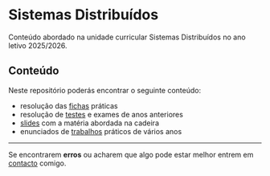 # Sistemas Distribuídos

Conteúdo abordado na unidade curricular Sistemas Distribuídos no ano letivo 2025/2026.

## Conteúdo

Neste repositório poderás encontrar o seguinte conteúdo:
- resolução das [fichas](fichas/) práticas
- resolução de [testes](testes/) e exames de anos anteriores
- [slides](slides/) com a matéria abordada na cadeira
- enunciados de [trabalhos](trabalhos/) práticos de vários anos

---

Se encontrarem **erros** ou acharem que algo pode estar melhor entrem em [contacto](mailto:a106919@alunos.uminho.pt) comigo.

